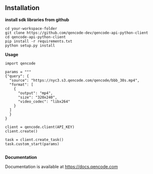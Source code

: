 ## Installation

**install sdk libraries from github**

````
cd your-workspace-folder
git clone https://github.com/qencode-dev/qencode-api-python-client
cd qencode-api-python-client
pip install -r requirements.txt
python setup.py install
````

**Usage**

````
import qencode

params = """
{"query": {
  "source": "https://nyc3.s3.qencode.com/qencode/bbb_30s.mp4",
  "format": [
    {
      "output": "mp4",
      "size": "320x240",
      "video_codec": "libx264"
    }
  ]
  }
}

client = qencode.client(API_KEY)
client.create()

task = client.create_task()
task.custom_start(params)


````


**Documentation**

Documentation is available at <https://docs.qencode.com>